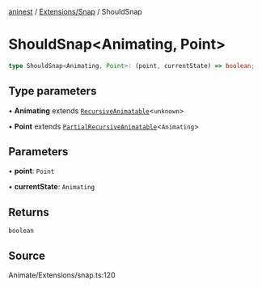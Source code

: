 [aninest](../../../index.md) / [Extensions/Snap](../index.md) / ShouldSnap

# ShouldSnap\<Animating, Point\>

```ts
type ShouldSnap<Animating, Point>: (point, currentState) => boolean;
```

## Type parameters

• **Animating** extends [`RecursiveAnimatable`](../../../AnimatableTypes/type-aliases/RecursiveAnimatable.md)\<`unknown`\>

• **Point** extends [`PartialRecursiveAnimatable`](../../../AnimatableTypes/type-aliases/PartialRecursiveAnimatable.md)\<`Animating`\>

## Parameters

• **point**: `Point`

• **currentState**: `Animating`

## Returns

`boolean`

## Source

Animate/Extensions/snap.ts:120
